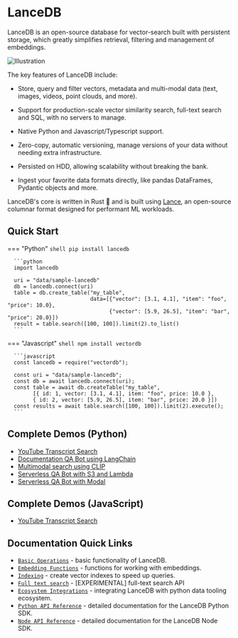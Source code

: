 # LanceDB

LanceDB is an open-source database for vector-search built with persistent storage, which greatly simplifies retrieval, filtering and management of embeddings.

![Illustration](/lancedb/assets/ecosystem-illustration.png)

The key features of LanceDB include:

* Store, query and filter vectors, metadata and multi-modal data (text, images, videos, point clouds, and more).

* Support for production-scale vector similarity search, full-text search and SQL, with no servers to manage.

* Native Python and Javascript/Typescript support.

* Zero-copy, automatic versioning, manage versions of your data without needing extra infrastructure.

* Persisted on HDD, allowing scalability without breaking the bank.

* Ingest your favorite data formats directly, like pandas DataFrames, Pydantic objects and more.


LanceDB's core is written in Rust 🦀 and is built using [Lance](https://github.com/lancedb/lance), an open-source columnar format designed for performant ML workloads.

## Quick Start

=== "Python"
      ```shell
      pip install lancedb
      ```

      ```python
      import lancedb

      uri = "data/sample-lancedb"
      db = lancedb.connect(uri)
      table = db.create_table("my_table",
                              data=[{"vector": [3.1, 4.1], "item": "foo", "price": 10.0},
                                    {"vector": [5.9, 26.5], "item": "bar", "price": 20.0}])
      result = table.search([100, 100]).limit(2).to_list()
      ```

=== "Javascript"
      ```shell
      npm install vectordb
      ```

      ```javascript
      const lancedb = require("vectordb");

      const uri = "data/sample-lancedb";
      const db = await lancedb.connect(uri);
      const table = await db.createTable("my_table",
            [{ id: 1, vector: [3.1, 4.1], item: "foo", price: 10.0 },
            { id: 2, vector: [5.9, 26.5], item: "bar", price: 20.0 }])
      const results = await table.search([100, 100]).limit(2).execute();
      ```

## Complete Demos (Python)
- [YouTube Transcript Search](notebooks/youtube_transcript_search.ipynb)
- [Documentation QA Bot using LangChain](notebooks/code_qa_bot.ipynb)
- [Multimodal search using CLIP](notebooks/multimodal_search.ipynb)
- [Serverless QA Bot with S3 and Lambda](examples/serverless_lancedb_with_s3_and_lambda.md)
- [Serverless QA Bot with Modal](examples/serverless_qa_bot_with_modal_and_langchain.md)

## Complete Demos (JavaScript)
- [YouTube Transcript Search](examples/youtube_transcript_bot_with_nodejs.md)

## Documentation Quick Links
* [`Basic Operations`](basic.md) - basic functionality of LanceDB.
* [`Embedding Functions`](embeddings/index.md) - functions for working with embeddings.
* [`Indexing`](ann_indexes.md) - create vector indexes to speed up queries.
* [`Full text search`](fts.md) - [EXPERIMENTAL] full-text search API
* [`Ecosystem Integrations`](python/integration.md) - integrating LanceDB with python data tooling ecosystem.
* [`Python API Reference`](python/python.md) - detailed documentation for the LanceDB Python SDK.
* [`Node API Reference`](javascript/modules.md) - detailed documentation for the LanceDB Node SDK.
